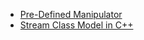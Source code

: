 
- [Pre-Defined Manipulator]("pre-defined-manipulators.md")
- [Stream Class Model in C++]("stream-class-model.md")
